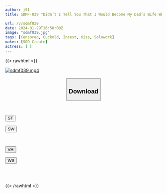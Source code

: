 ```yaml
---
author: j91
title: SDMF-039 "Didn’t I Tell You That I Would Become My Dad’s Wife When I Grew Up?" Today Was The 20th Anniversary Of My Girlfriend’s Marriage…I Was Cuckolded By A Father-In-Law Girl Who Was Jealous Of My Girlfriend’s Wife In A Sitting Position. Amanano Ai

url: /v/sdmf039
date: 2024-01-29T16:50:00Z
image: "sdmf039.jpg"
tags: [Censored, Cuckold, Incest, Kiss, Solowork]
maker: [SOD Create]
actress: [ ]
---
```



{{< rawhtml >}}

<div class="video" data-videoid="rro01w4qxxsbv8K">
    <a href="javascript:;">
        <img src="/v/sdmf039/sdmf039.jpg" width="WIDTH" height="HEIGHT" alt="sdmf039.mp4" loading="lazy">
    </a>
</div>

<script type="text/javascript" src="https://j91.asia/asset/on-demand-st.js"></script>

<br>
  <link rel="stylesheet" href="https://j91.asia/asset/bs5.css">
  
  <center>
  <button class="btn btn-primary" type="button" data-bs-toggle="collapse" data-bs-target=".multi-collapse" aria-expanded="false" aria-controls="multiCollapseExample1 multiCollapseExample2"><h2>Download</h2></button></center>
</p>
<div class="row">
  <div class="col">
    <div class="collapse multi-collapse" id="multiCollapseExample1">
      <div class="card card-body">
	      	      <br>
<div class="buttons">  
<p><a href="https://streamtape.to/v/rro01w4qxxsbv8K" target="_blank"><button class="btn-hover color-3"><i class="fa fa-download"></i> ST</button></a></p>
<p><a href="https://flaswish.com/sipq6ea53ods" target="_blank"><button class="btn-hover color-2"><i class="fa fa-download"></i> SW</button></a></p></div>
    </div>
  </div>
</div>
  <div class="col">
    <div class="collapse multi-collapse" id="multiCollapseExample2">
      <div class="card card-body">
	      <br>
<div class="buttons">
<p><a href="https://vidhidepro.com/f/6m7logumq1lo" target="_blank"><button class="btn-hover color-9"><i class="fa fa-download"></i> VH</button></a></p>
<p><a href="https://wolfstream.tv/k96au6fk0xz8" target="_blank"><button class="btn-hover color-8"><i class="fa fa-download"></i> WS</button></a></p></div>
<br><br>
      </div>
    </div>
  </div>
</div>

{{< /rawhtml >}}